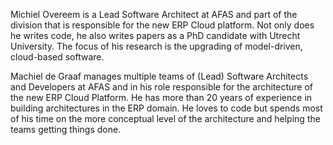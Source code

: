 Michiel Overeem is a Lead Software Architect at AFAS and part of the division that is responsible for the new ERP Cloud platform.
Not only does he writes code, he also writes papers as a PhD candidate with Utrecht University.
The focus of his research is the upgrading of model-driven, cloud-based software.

Machiel de Graaf manages multiple teams of (Lead) Software Architects and Developers at AFAS and in his role responsible for the architecture of the new ERP Cloud Platform. 
He has more than 20 years of experience in building architectures in the ERP domain. 
He loves to code but spends most of his time on the more conceptual level of the architecture and helping the teams getting things done.